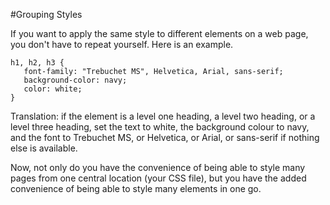 #Grouping Styles

If you want to apply the same style to different elements on a web page, you don't have to repeat
yourself. Here is an example.
~~~
h1, h2, h3 {
   font-family: "Trebuchet MS", Helvetica, Arial, sans-serif;
   background-color: navy;
   color: white;
}
~~~
Translation: if the element is a level one heading, a level two heading, or a level three heading,
set the text to white, the background colour to navy, and the font to Trebuchet MS, or Helvetica, or Arial, or
sans-serif if nothing else is available.

Now, not only do you have the convenience of being able to style many pages from one central location
(your CSS file), but you have the added convenience of being able to style many elements in
one go.